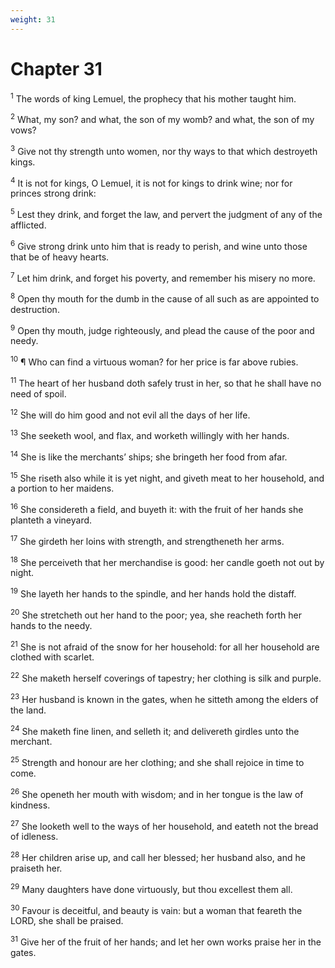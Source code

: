 ```yaml
---
weight: 31
---
```


# Chapter 31

<sup>1</sup> The words of king Lemuel, the prophecy that his mother taught him. 

<sup>2</sup> What, my son? and what, the son of my womb? and what, the son of my vows? 

<sup>3</sup> Give not thy strength unto women, nor thy ways to that which destroyeth kings. 

<sup>4</sup> It is not for kings, O Lemuel, it is not for kings to drink wine; nor for princes strong drink: 

<sup>5</sup> Lest they drink, and forget the law, and pervert the judgment of any of the afflicted. 

<sup>6</sup> Give strong drink unto him that is ready to perish, and wine unto those that be of heavy hearts. 

<sup>7</sup> Let him drink, and forget his poverty, and remember his misery no more. 

<sup>8</sup> Open thy mouth for the dumb in the cause of all such as are appointed to destruction. 

<sup>9</sup> Open thy mouth, judge righteously, and plead the cause of the poor and needy. 

<sup>10</sup> ¶ Who can find a virtuous woman? for her price is far above rubies. 

<sup>11</sup> The heart of her husband doth safely trust in her, so that he shall have no need of spoil. 

<sup>12</sup> She will do him good and not evil all the days of her life. 

<sup>13</sup> She seeketh wool, and flax, and worketh willingly with her hands. 

<sup>14</sup> She is like the merchants’ ships; she bringeth her food from afar. 

<sup>15</sup> She riseth also while it is yet night, and giveth meat to her household, and a portion to her maidens. 

<sup>16</sup> She considereth a field, and buyeth it: with the fruit of her hands she planteth a vineyard. 

<sup>17</sup> She girdeth her loins with strength, and strengtheneth her arms. 

<sup>18</sup> She perceiveth that her merchandise is good: her candle goeth not out by night. 

<sup>19</sup> She layeth her hands to the spindle, and her hands hold the distaff. 

<sup>20</sup> She stretcheth out her hand to the poor; yea, she reacheth forth her hands to the needy. 

<sup>21</sup> She is not afraid of the snow for her household: for all her household are clothed with scarlet. 

<sup>22</sup> She maketh herself coverings of tapestry; her clothing is silk and purple. 

<sup>23</sup> Her husband is known in the gates, when he sitteth among the elders of the land. 

<sup>24</sup> She maketh fine linen, and selleth it; and delivereth girdles unto the merchant. 

<sup>25</sup> Strength and honour are her clothing; and she shall rejoice in time to come. 

<sup>26</sup> She openeth her mouth with wisdom; and in her tongue is the law of kindness. 

<sup>27</sup> She looketh well to the ways of her household, and eateth not the bread of idleness. 

<sup>28</sup> Her children arise up, and call her blessed; her husband also, and he praiseth her. 

<sup>29</sup> Many daughters have done virtuously, but thou excellest them all. 

<sup>30</sup> Favour is deceitful, and beauty is vain: but a woman that feareth the LORD, she shall be praised. 

<sup>31</sup> Give her of the fruit of her hands; and let her own works praise her in the gates. 

